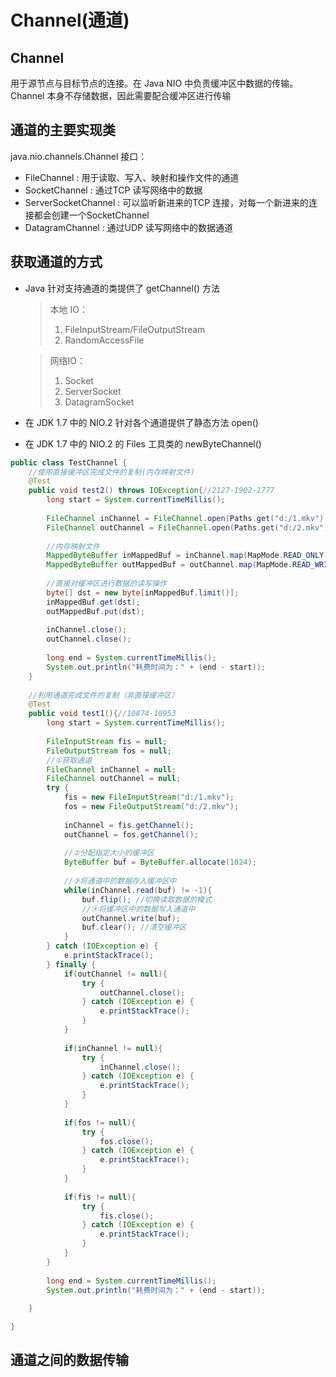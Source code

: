 # Channel(通道)
## Channel
用于源节点与目标节点的连接。在 Java NIO 中负责缓冲区中数据的传输。Channel 本身不存储数据，因此需要配合缓冲区进行传输
## 通道的主要实现类
java.nio.channels.Channel 接口：
 * 	FileChannel : 用于读取、写入、映射和操作文件的通道
 *  SocketChannel : 通过TCP 读写网络中的数据
 * 	ServerSocketChannel : 可以监听新进来的TCP 连接，对每一个新进来的连接都会创建一个SocketChannel
 * 	DatagramChannel : 通过UDP 读写网络中的数据通道
## 获取通道的方式
 * Java 针对支持通道的类提供了 getChannel() 方法  
	> 本地 IO：
	> 1. FileInputStream/FileOutputStream
	> 2. RandomAccessFile  
	
	> 网络IO： 
	> 1. Socket
	> 2. ServerSocket
	> 3. DatagramSocket

 * 在 JDK 1.7 中的 NIO.2 针对各个通道提供了静态方法 open()
 * 在 JDK 1.7 中的 NIO.2 的 Files 工具类的 newByteChannel()  
 
```java
public class TestChannel {
	//使用直接缓冲区完成文件的复制(内存映射文件)
	@Test
	public void test2() throws IOException{//2127-1902-1777
		long start = System.currentTimeMillis();
		
		FileChannel inChannel = FileChannel.open(Paths.get("d:/1.mkv"), StandardOpenOption.READ);
		FileChannel outChannel = FileChannel.open(Paths.get("d:/2.mkv"), StandardOpenOption.WRITE, StandardOpenOption.READ, StandardOpenOption.CREATE);
		
		//内存映射文件
		MappedByteBuffer inMappedBuf = inChannel.map(MapMode.READ_ONLY, 0, inChannel.size());
		MappedByteBuffer outMappedBuf = outChannel.map(MapMode.READ_WRITE, 0, inChannel.size());
		
		//直接对缓冲区进行数据的读写操作
		byte[] dst = new byte[inMappedBuf.limit()];
		inMappedBuf.get(dst);
		outMappedBuf.put(dst);
		
		inChannel.close();
		outChannel.close();
		
		long end = System.currentTimeMillis();
		System.out.println("耗费时间为：" + (end - start));
	}
	
	//利用通道完成文件的复制（非直接缓冲区）
	@Test
	public void test1(){//10874-10953
		long start = System.currentTimeMillis();
		
		FileInputStream fis = null;
		FileOutputStream fos = null;
		//①获取通道
		FileChannel inChannel = null;
		FileChannel outChannel = null;
		try {
			fis = new FileInputStream("d:/1.mkv");
			fos = new FileOutputStream("d:/2.mkv");
			
			inChannel = fis.getChannel();
			outChannel = fos.getChannel();
			
			//②分配指定大小的缓冲区
			ByteBuffer buf = ByteBuffer.allocate(1024);
			
			//③将通道中的数据存入缓冲区中
			while(inChannel.read(buf) != -1){
				buf.flip(); //切换读取数据的模式
				//④将缓冲区中的数据写入通道中
				outChannel.write(buf);
				buf.clear(); //清空缓冲区
			}
		} catch (IOException e) {
			e.printStackTrace();
		} finally {
			if(outChannel != null){
				try {
					outChannel.close();
				} catch (IOException e) {
					e.printStackTrace();
				}
			}
			
			if(inChannel != null){
				try {
					inChannel.close();
				} catch (IOException e) {
					e.printStackTrace();
				}
			}
			
			if(fos != null){
				try {
					fos.close();
				} catch (IOException e) {
					e.printStackTrace();
				}
			}
			
			if(fis != null){
				try {
					fis.close();
				} catch (IOException e) {
					e.printStackTrace();
				}
			}
		}
		
		long end = System.currentTimeMillis();
		System.out.println("耗费时间为：" + (end - start));
		
	}

}
```
## 通道之间的数据传输
